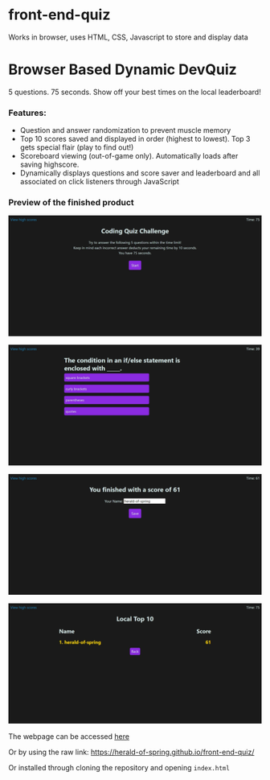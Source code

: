 # front-end-quiz
Works in browser, uses HTML, CSS, Javascript to store and display data

# Browser Based Dynamic DevQuiz
5 questions. 75 seconds. Show off your best times on the local leaderboard!

### Features:
- Question and answer randomization to prevent muscle memory
- Top 10 scores saved and displayed in order (highest to lowest). Top 3 gets special flair (play to find out!)
- Scoreboard viewing (out-of-game only). Automatically loads after saving highscore.
- Dynamically displays questions and score saver and leaderboard and all associated on click listeners through JavaScript

### Preview of the finished product
![DevQuiz](./images/DevQuiz-start.jpeg?raw=true "DevQuiz Start")

![DevQuiz](./images/DevQuiz-play.jpeg?raw=true "DevQuiz Play")

![DevQuiz](./images/DevQuiz-save.jpeg?raw=true "DevQuiz Save")

![DevQuiz](./images/DevQuiz-score.jpeg?raw=true "DevQuiz Score")

The webpage can be accessed [here](https://herald-of-spring.github.io/front-end-quiz/)

Or by using the raw link: https://herald-of-spring.github.io/front-end-quiz/

Or installed through cloning the repository and opening `index.html`